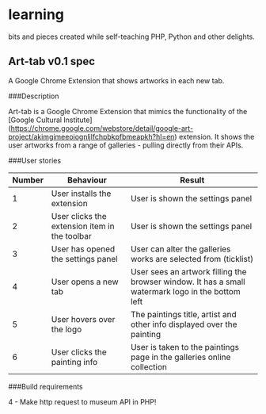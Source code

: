 # learning
bits and pieces created while self-teaching PHP, Python and other delights.


## Art-tab v0.1 spec

A Google Chrome Extension that shows artworks in each new tab.

###Description

Art-tab is a Google Chrome Extension that mimics the functionality of the [Google Cultural Institute] (https://chrome.google.com/webstore/detail/google-art-project/akimgimeeoiognljlfchpbkpfbmeapkh?hl=en) extension. It shows the user artworks from a range of galleries - pulling directly from their APIs.

###User stories

| Number | Behaviour | Result |
|--------|-----------|--------|
| 1 |User installs the extension| User is shown the settings panel|
| 2 |User clicks the extension item in the toolbar| User is shown the settings panel|
| 3 |User has opened the settings panel| User can alter the galleries works are selected from (ticklist)|
| 4 |User opens a new tab|User sees an artwork filling the browser window. It has a small watermark logo in the bottom left|
| 5 |User hovers over the logo| The paintings title, artist and other info displayed over the painting|
| 6 |User clicks the painting info| User is taken to the paintings page in the galleries online collection|

###Build requirements

4 - Make http request to museum API in PHP!